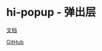 # hi-popup - 弹出层

[文档](https://chenshuangxinxi.github.io/hi-uniapp-ui-guide/components/popup.html)

[GitHub](https://github.com/ChenShuangXinXi/hi-uniapp-ui)
